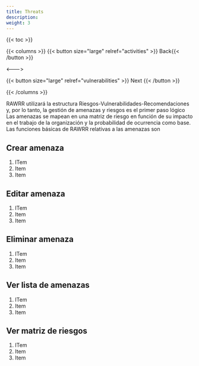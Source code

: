 ```yaml
---
title: Threats
description: 
weight: 3
---
```


{{< toc >}}

{{< columns >}}
{{< button size="large" relref="activities" >}}<i class="arrow left"></i> Back{{< /button >}}

<--->

{{< button size="large" relref="vulnerabilities" >}} Next <i class="arrow right"></i>{{< /button >}}

{{< /columns >}}

RAWRR utilizará la estructura Riesgos-Vulnerabilidades-Recomendaciones y, por lo tanto, la gestión de amenazas y riesgos es el primer paso lógico Las amenazas se mapean en una matriz de riesgo en función de su impacto en el trabajo de la organización y la probabilidad de ocurrencia como base. Las funciones básicas de RAWRR relativas a las amenazas son

## Crear amenaza

1. ITem
1. Item
1. Item

## Editar amenaza

1. ITem
1. Item
1. Item

## Eliminar amenaza

1. ITem
1. Item
1. Item

## Ver lista de amenazas

1. ITem
1. Item
1. Item

## Ver matriz de riesgos

1. ITem
1. Item
1. Item